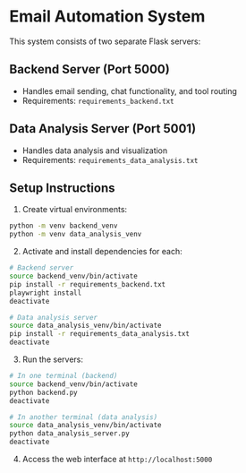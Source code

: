 # Email Automation System

This system consists of two separate Flask servers:

## Backend Server (Port 5000)
- Handles email sending, chat functionality, and tool routing
- Requirements: `requirements_backend.txt`

## Data Analysis Server (Port 5001) 
- Handles data analysis and visualization
- Requirements: `requirements_data_analysis.txt`

## Setup Instructions

1. Create virtual environments:

```bash
python -m venv backend_venv
python -m venv data_analysis_venv
```

2. Activate and install dependencies for each:

```bash
# Backend server
source backend_venv/bin/activate
pip install -r requirements_backend.txt
playwright install
deactivate

# Data analysis server  
source data_analysis_venv/bin/activate
pip install -r requirements_data_analysis.txt
deactivate
```

3. Run the servers:

```bash
# In one terminal (backend)
source backend_venv/bin/activate
python backend.py
deactivate

# In another terminal (data analysis)
source data_analysis_venv/bin/activate  
python data_analysis_server.py
deactivate
```

4. Access the web interface at `http://localhost:5000`
